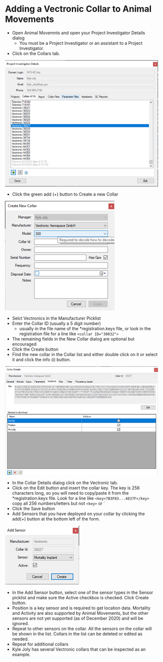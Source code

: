 Adding a Vectronic Collar to Animal Movements
=============================================

* Open Animal Movemnts and open your Project Investigator Details dialog
  - You must be a Project Investigator or an assistant to a Project
     Investigator.
* Click on the Collars tab.

![Project Investigator Details Screenshot](Images/Vectronic/PIDetails.png)

* Click the green add (+) button to Create a new Collar

![Add Collar Screenshot](Images/Vectronic/CreateCollar.png)

* Selct Vectronics in the Manufacturer Picklist
* Enter the Collar ID (usually a 5 digit number)
  - usually in the file name of the *registration.keyx file, or look in the
    registration file for a line like `<collar ID="30032">`
* The remaining fields in the New Collar dialog are optional but encouraged
* Click the Create button 
* Find the new collar in the Collar list and either double click on it or
  select it and click the info (i) button.

![Collar Details Screenshot](Images/Vectronic/CollarDetails.png)

* In the Collar Details dialog click on the Vectronic tab.
* Click on the Edit button and insert the collar key.  The key is 256
  characters long, so you will need to copy/paste it from the 
  *registration.keyx file.  Look for a line like `<key>7B3F83...4837F</key>`
  copy all 256 numbers/letters but not `<key>` or </key>`
* Click the Save button
* Add Sensors that you have deployed on your collar by clicking the
  add(+) button at the bottom left of the form.

![Add Sensor Screenshot](Images/Vectronic/AddSensor.png)

* In the Add Sensor button, select one of the sensor types in the Sensor
  picklist and make sure the Active checkbox is checked.  Click Create button.
* Position is a key sensor and is required to get location data.  Mortality and
  Activity are also supported by Animal Movements, but the other sensors are
  not yet supported (as of December 2020) and will be ignored.
* Repeat to other sensors on the collar.  All the sensors on the collar
  will be shown in the list.  Collars in the list can be deleted or edited
  as needed.
* Repeat for additional collars
* Kyle Joly has several Vectronic collars that can be inspected as an example.

